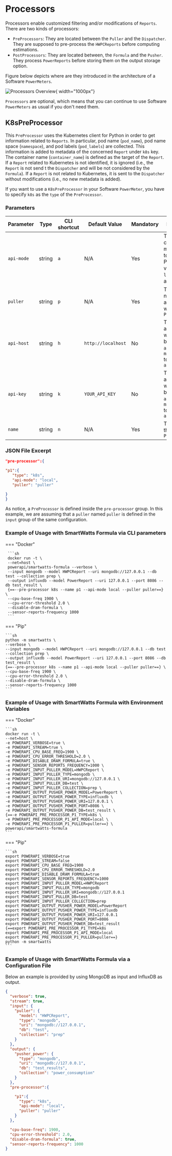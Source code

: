 # Processors

Processors enable customized filtering and/or modifications of `Reports`.
There are two kinds of processors:

- `PreProcessors`: They are located between the `Puller` and the `Dispatcher`. They are supposed to pre-process the `HWPCReports` before computing estimations.
- `PostProcessors`: They are located between, the `Formula` and the `Pusher`. They process `PowerReports` before storing them on the output storage option.

Figure below depicts where are they introduced in the architecture of a Software `PowerMeters`.

![Processors Overview](../../assets/images/reference/processors/processors.jpg){ width="1000px"}


`Processors` are optional, which means that you can continue to use Software `PowerMeters` as usual if you don't need them.  

## K8sPreProcessor

This `PreProcessor` uses the Kubernetes client for Python in order to get information related to `Reports`.
In particular, pod name (`pod_name`), pod name space (`namespace`), and pod labels (`pod_labels`)  are collected.
This information is added to metadata of the concerned `Report` under `k8s` key.
The container name (`container_name`) is defined as the target of the `Report`.
If a `Report` related to Kubernetes is not identified, it is ignored (i.e., the `Report` is not send t the `Dispatcher` and will be not considered by the `Formula`).
If a `Report` is not related to Kubernetes, it is sent to the `Dispatcher` without modifications (i.e., no new metadata is added). 

If you want to use a `K8sPreProcessor` in your Software `PowerMeter`, you have to specify
`k8s` as the `type` of the `PreProcessor`.

### Parameters

| Parameter     | Type   | CLI shortcut  | Default Value | Mandatory                                        | Description |
| ------------- | -----  | ------------- | ------------- | ----------                                              | ------------------------------------    |
|`api-mode`| string | `a` | N/A | Yes | The configuration method used to run K8s. Possible values are `local`, `manual` and `cluster`|
|`puller`| string | `p` | N/A| Yes | The puller's name associated with the `PreProcessor`|
|`api-host`| string | `h` | `http://localhost` | No | The host associated with K8s. To be used with `api-mode` = `manual`  together with `api-key`|
|`api-key`| string | `k` | `YOUR_API_KEY` | No | The API Key associated with K8s. To be used with `api-mode` = `manual`  together with `api-host` |
|`name`| string | `n` | N/A | Yes | The name of the `PreProcessors`|


### JSON File Excerpt

```json
"pre-processor":{

"p1":{
   "type": "k8s",
   "api-mode": "local",
   "puller": "puller"

}
}
```

As notice, a `PreProcessor` is defined inside the `pre-processor` group. In this example, we are assuming that a `puller` named `puller` is defined in the `input` group of the same configuration.

### Example of Usage with SmartWatts Formula via CLI parameters

=== "Docker"

     ```sh
     docker run -t \
     --net=host \
     powerapi/smartwatts-formula --verbose \
     --input mongodb --model HWPCReport --uri mongodb://127.0.0.1 --db test --collection prep \
     --output influxdb --model PowerReport --uri 127.0.0.1 --port 8086 --db test_result \
     {==--pre-processor k8s --name p1 --api-mode local --puller puller==} \
     --cpu-base-freq 1900 \
     --cpu-error-threshold 2.0 \
     --disable-dram-formula \
     --sensor-reports-frequency 1000
     ```

=== "Pip"

    ```sh
    python -m smartwatts \
    --verbose \
    --input mongodb --model HWPCReport --uri mongodb://127.0.0.1 --db test --collection prep \
    --output influxdb --model PowerReport --uri 127.0.0.1 --port 8086 --db test_result \
    {==--pre-processor k8s --name p1 --api-mode local --puller puller==} \
    --cpu-base-freq 1900 \
    --cpu-error-threshold 2.0 \
    --disable-dram-formula \
    --sensor-reports-frequency 1000
    ```

### Example of Usage with SmartWatts Formula with Environment Variables

=== "Docker"

    ```sh
    docker run -t \
    --net=host \
    -e POWERAPI_VERBOSE=true \
    -e POWERAPI_STREAM=true \
    -e POWERAPI_CPU_BASE_FREQ=1900 \
    -e POWERAPI_CPU_ERROR_THRESHOLD=2.0 \
    -e POWERAPI_DISABLE_DRAM_FORMULA=true \
    -e POWERAPI_SENSOR_REPORTS_FREQUENCY=1000 \
    -e POWERAPI_INPUT_PULLER_MODEL=HWPCReport \
    -e POWERAPI_INPUT_PULLER_TYPE=mongodb \
    -e POWERAPI_INPUT_PULLER_URI=mongodb://127.0.0.1 \
    -e POWERAPI_INPUT_PULLER_DB=test \
    -e POWERAPI_INPUT_PULLER_COLLECTION=prep \
    -e POWERAPI_OUTPUT_PUSHER_POWER_MODEL=PowerReport \
    -e POWERAPI_OUTPUT_PUSHER_POWER_TYPE=influxdb \
    -e POWERAPI_OUTPUT_PUSHER_POWER_URI=127.0.0.1 \
    -e POWERAPI_OUTPUT_PUSHER_POWER_PORT=8086 \
    -e POWERAPI_OUTPUT_PUSHER_POWER_DB=test_result \
    {==-e POWERAPI_PRE_PROCESSOR_P1_TYPE=k8s \
    -e POWERAPI_PRE_PROCESSOR_P1_API_MODE=local \
    -e POWERAPI_PRE_PROCESSOR_P1_PULLER=puller==} \
    powerapi/smartwatts-formula
    ```

=== "Pip"

    ```sh
    export POWERAPI_VERBOSE=true
    export POWERAPI_STREAM=false
    export POWERAPI_CPU_BASE_FREQ=1900
    export POWERAPI_CPU_ERROR_THRESHOLD=2.0
    export POWERAPI_DISABLE_DRAM_FORMULA=true
    export POWERAPI_SENSOR_REPORTS_FREQUENCY=1000
    export POWERAPI_INPUT_PULLER_MODEL=HWPCReport
    export POWERAPI_INPUT_PULLER_TYPE=mongodb
    export POWERAPI_INPUT_PULLER_URI=mongodb://127.0.0.1
    export POWERAPI_INPUT_PULLER_DB=test
    export POWERAPI_INPUT_PULLER_COLLECTION=prep
    export POWERAPI_OUTPUT_PUSHER_POWER_MODEL=PowerReport
    export POWERAPI_OUTPUT_PUSHER_POWER_TYPE=influxdb
    export POWERAPI_OUTPUT_PUSHER_POWER_URI=127.0.0.1
    export POWERAPI_OUTPUT_PUSHER_POWER_PORT=8086
    export POWERAPI_OUTPUT_PUSHER_POWER_DB=test_result
    {==export POWERAPI_PRE_PROCESSOR_P1_TYPE=k8s
    export POWERAPI_PRE_PROCESSOR_P1_API_MODE=local
    export POWERAPI_PRE_PROCESSOR_P1_PULLER=puller==}
    python -m smartwatts
    ```


### Example of Usage with SmartWatts Formula via a Configuration File

Below an example is provided by using MongoDB as input and InfluxDB as output.

```json
{
  "verbose": true,
  "stream": true,
  "input": {
    "puller": {
      "model": "HWPCReport",
      "type": "mongodb",
      "uri": "mongodb://127.0.0.1",
      "db": "test",
      "collection": "prep"
    }
  },
  "output": {
    "pusher_power": {
      "type": "mongodb",
      "uri": "mongodb://127.0.0.1",
      "db": "test_results",
      "collection": "power_consumption"
    }
  },
  "pre-processor":{

    "p1":{
      "type": "k8s",
      "api-mode": "local",
      "puller": "puller"
    }
  },

  "cpu-base-freq": 1900,
  "cpu-error-threshold": 2.0,
  "disable-dram-formula": true,
  "sensor-reports-frequency": 1000
}
```
